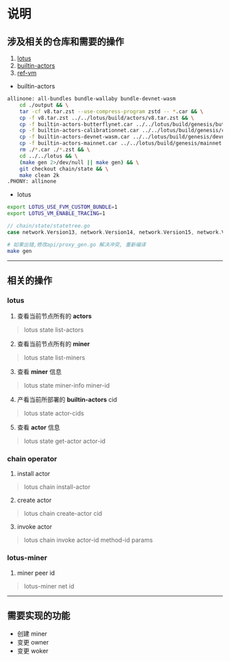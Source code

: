 # 说明

## 涉及相关的仓库和需要的操作

1. [lotus](https://github.com/filecoin-project/lotus/tree/experimental/fvm-m2)
2. [builtin-actors](https://github.com/filecoin-project/builtin-actors/tree/dev/20221029-fip44)
3. [ref-vm](https://github.com/filecoin-project/ref-fvm/tree/fvm%403.0.0-alpha.5)

+ builtin-actors
```sh
allinone: all-bundles bundle-wallaby bundle-devnet-wasm
	cd ./output && \
	tar -cf v8.tar.zst --use-compress-program zstd -- *.car && \
	cp -f v8.tar.zst ../../lotus/build/actors/v8.tar.zst && \
	cp -f builtin-actors-butterflynet.car ../../lotus/build/genesis/butterflynet.car && \
	cp -f builtin-actors-calibrationnet.car ../../lotus/build/genesis/calibnet.car && \
	cp -f builtin-actors-devnet-wasm.car ../../lotus/build/genesis/devnet.car && \
	cp -f builtin-actors-mainnet.car ../../lotus/build/genesis/mainnet.car && \
	rm ./*.car ./*.zst && \
	cd ../../lotus && \
	(make gen 2>/dev/null || make gen) && \
	git checkout chain/state && \
	make clean 2k
.PHONY: allinone
```

+ lotus
```sh
export LOTUS_USE_FVM_CUSTOM_BUNDLE=1
export LOTUS_VM_ENABLE_TRACING=1
```

```go
// chain/state/statetree.go
case network.Version13, network.Version14, network.Version15, network.Version16:=>case network.Version13, network.Version14, network.Version15, network.Version16, network.Version(18):
```
```sh
# 如果出错,修改api/proxy_gen.go 解决冲突, 重新编译
make gen
```

--------
## 相关的操作

### lotus

1. 查看当前节点所有的 **actors**

> lotus state list-actors

2. 查看当前节点所有的 **miner**

> lotus state list-miners

3. 查看 **miner** 信息

> lotus state miner-info miner-id

4. 产看当前所部署的 **builtin-actors** cid

> lotus state actor-cids

5. 查看 **actor** 信息

> lotus state get-actor actor-id

### chain operator

1. install actor

> lotus chain install-actor

2. create actor

> lotus chain create-actor cid

3. invoke actor

> lotus chain invoke actor-id method-id params

### lotus-miner

1. miner peer id

> lotus-miner net id

--------
## 需要实现的功能

+ 创建 miner
+ 变更 owner
+ 变更 woker
